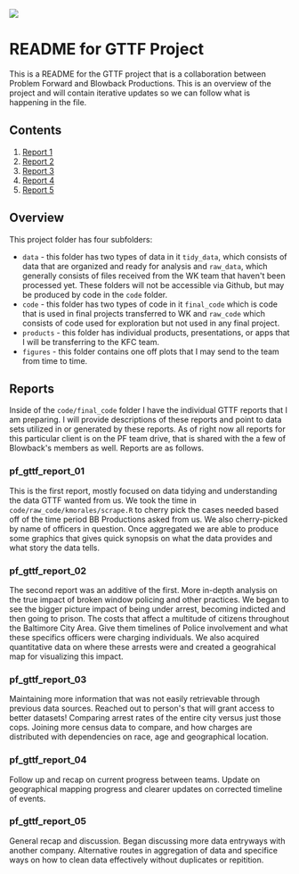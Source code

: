 ![](https://www.problemforward.com/images/pf_logo.jpg)

# README for GTTF Project

This is a README for the GTTF project that is a collaboration between Problem Forward and Blowback Productions. This is an overview of the project and will contain iterative updates so we can follow what is happening in the file. 

## Contents

1. [Report 1](#pf_gttf_report_01)
2. [Report 2](#pf_gttf_report_02)
3. [Report 3](#pf_gttf_report_03)
4. [Report 4](#pf_gttf_report_04)
5. [Report 5](#pf_gttf_report_05)

## Overview

This project folder has four subfolders:
* `data` - this folder has two types of data in it `tidy_data`, which consists of data that are organized and ready for analysis and `raw_data`, which generally consists of files received from the WK team that haven't been processed yet. These folders will not be accessible via Github, but may be produced by code in the `code` folder.  
* `code` - this folder has two types of code in it `final_code` which is code that is used in final projects transferred to WK and `raw_code` which consists of code used for exploration but not used in any final project. 
* `products` - this folder has individual products, presentations, or apps that I will be transferring to the KFC team. 
* `figures` - this folder contains one off plots that I may send to the team from time to time. 

## Reports

Inside of the `code/final_code` folder I have the individual GTTF reports that I am preparing. I will provide descriptions of these reports and point to data sets utilized in or generated by these reports. As of right now all reports for this particular client is on the PF team drive, that is shared with the a few of Blowback's members as well. Reports are as follows. 

### pf_gttf_report_01

This is the first report, mostly focused on data tidying and understanding the data GTTF wanted from us. We took the time in `code/raw_code/kmorales/scrape.R` to cherry pick the cases needed based off of the time period BB Productions asked from us. We also cherry-picked by name of officers in question. Once aggregated we are able to produce some graphics that gives quick synopsis on what the data provides and what story the data tells.

### pf_gttf_report_02

The second report was an additive of the first. More in-depth analysis on the true impact of broken window policing and other practices. We began to see the bigger picture impact of being under arrest, becoming indicted and then going to prison. The costs that affect a multitude of citizens throughout the Baltimore City Area. Give them timelines of Police involvement and what these specifics officers were charging individuals. We also acquired quantitative data on where these arrests were and created a geograhical map for visualizing this impact. 

### pf_gttf_report_03

Maintaining more information that was not easily retrievable through previous data sources. Reached out to person's that will grant access to better datasets! Comparing arrest rates of the entire city versus just those cops. Joining more census data to compare, and how charges are distributed with dependencies on race, age and geographical location. 

### pf_gttf_report_04

Follow up and recap on current progress between teams. Update on geographical mapping progress and clearer updates on corrected timeline of events.

### pf_gttf_report_05

General recap and discussion. Began discussing more data entryways with another company. Alternative routes in aggregation of data and specifice ways on how to clean data effectively without duplicates or repitition. 

